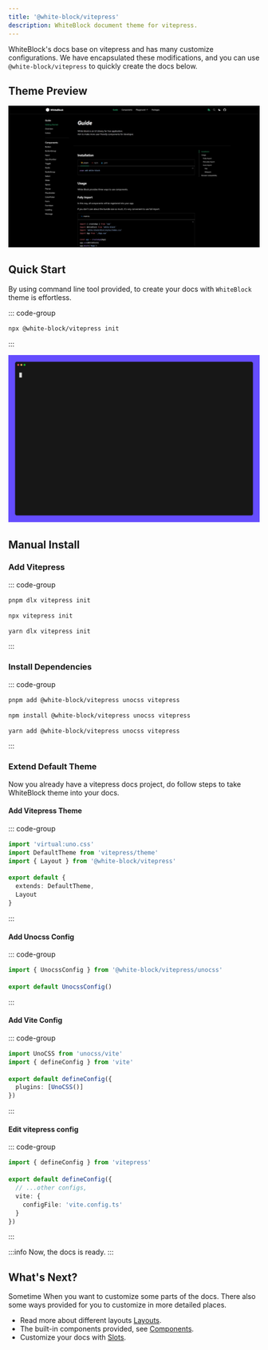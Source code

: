 ```yaml
---
title: '@white-block/vitepress'
description: WhiteBlock document theme for vitepress.
---
```


WhiteBlock's docs base on vitepress and has many customize ​configurations. We have encapsulated these modifications, and you can use `@white-block/vitepress` to quickly create the docs below.

## Theme Preview
![preview](/vitepress/preview.png)

<!-- TODO: code sandbox -->
<!-- [Online Demo](https://kythuen.github.io/white-block/)  -->

## Quick Start

By using command line tool provided, to create your docs with `WhiteBlock` theme is effortless.

::: code-group
```sh [npm]
npx @white-block/vitepress init
```
:::

![cli](/vitepress/cli.gif)

## Manual Install

### Add Vitepress
::: code-group
```sh [pnpm]
pnpm dlx vitepress init
```
```sh [npm]
npx vitepress init
```
```sh [yarn]
yarn dlx vitepress init
```
:::

### Install Dependencies
::: code-group
```sh [pnpm]
pnpm add @white-block/vitepress unocss vitepress
```
```sh [npm]
npm install @white-block/vitepress unocss vitepress
```
```sh [yarn]
yarn add @white-block/vitepress unocss vitepress
```
:::

### Extend Default Theme

Now you already have a vitepress docs project, do follow steps to take WhiteBlock theme into your docs. 

#### Add Vitepress Theme
::: code-group
```ts [.vitepress/theme.ts]
import 'virtual:uno.css'
import DefaultTheme from 'vitepress/theme'
import { Layout } from '@white-block/vitepress'

export default {
  extends: DefaultTheme,
  Layout
}
```
:::

#### Add Unocss Config
::: code-group
```ts [uno.config.ts]
import { UnocssConfig } from '@white-block/vitepress/unocss'

export default UnocssConfig()

```
:::

#### Add Vite Config
::: code-group
```ts [vite.config.ts]
import UnoCSS from 'unocss/vite'
import { defineConfig } from 'vite'

export default defineConfig({
  plugins: [UnoCSS()]
})

```
:::

#### Edit vitepress config
::: code-group
```ts [.vitepress/config.ts]
import { defineConfig } from 'vitepress'

export default defineConfig({
  // ...other configs,
  vite: {
    configFile: 'vite.config.ts'
  }
})

```
:::

:::info
Now, the docs is ready.
:::


## What's Next?
Sometime When you want to customize some parts of the docs. There also some ways provided for you to customize in more detailed places.

- Read more about different layouts [Layouts](./layouts).
- The built-in components provided, see [Components](./components).
- Customize your docs with [Slots](./slots).